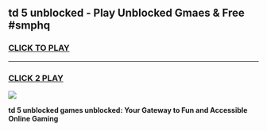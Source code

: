 
## td 5 unblocked - Play Unblocked Gmaes & Free #smphq
<h3>
<a href="https://news.freeplayer.one?title=td_5_unblocked&ref=24F">CLICK TO PLAY</a></h3>
<hr>

<h3>
<a href="https://news.freeplayer.one?title=td_5_unblocked&ref=24F">CLICK 2 PLAY</a>
  
</h3>

<a href="https://news.freeplayer.one?title=td_5_unblocked&ref=24F/"><img src="https://clearcache.store/games.png"></a>


**td 5 unblocked games unblocked: Your Gateway to Fun and Accessible Online Gaming**
